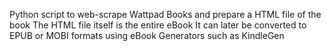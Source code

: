 Python script to web-scrape Wattpad Books and prepare a HTML file of the book
The HTML file itself is the entire eBook
It can later be converted to EPUB or MOBI formats using eBook Generators such as KindleGen
